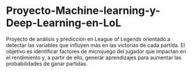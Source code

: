 # Proyecto-Machine-learning-y-Deep-Learning-en-LoL
Proyecto de análisis y predicción en League of Legends orientado a detectar las variables que influyen más en las victorias de cada partida. El objetivo es identificar factores de microjuego del jugador que impactan en el rendimiento y, a partir de ello, generar aprendizajes para aumentar las probabilidades de ganar partidas.
